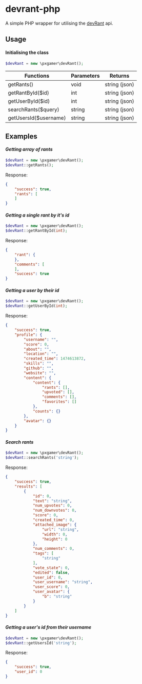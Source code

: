 # devrant-php

A simple PHP wrapper for utilising the [devRant](https://devrant.io) api.

## Usage

#### Initialising the class
```php
$devRant = new \pxgamer\devRant();
```

Functions             | Parameters | Returns
--------------------- | ---------- | -------
getRants()            | void       | string (json)
getRantById($id)      | int        | string (json)
getUserById($id)      | int        | string (json)
searchRants($query)   | string     | string (json)
getUsersId($username) | string     | string (json)

## Examples

#### _Getting array of rants_
```php
$devRant = new \pxgamer\devRant();
$devRant::getRants();
```
Response:
```json
{
    "success": true,
    "rants": [
    ]
}
```

#### _Getting a single rant by it's id_
```php
$devRant = new \pxgamer\devRant();
$devRant::getRantById(int);
```
Response:
```json
{
    "rant": {
    },
    "comments": [
    ],
    "success": true
}
```

#### _Getting a user by their id_
```php
$devRant = new \pxgamer\devRant();
$devRant::getUserById(int);
```
Response:
```json
{
    "success": true,
    "profile": {
        "username": "",
        "score": 0,
        "about": "",
        "location": "",
        "created_time": 1474613872,
        "skills": "",
        "github": "",
        "website": "",
        "content": {
            "content": {
                "rants": [],
                "upvoted": [],
                "comments": [],
                "favorites": []
            },
            "counts": {}
        },
        "avatar": {}
    }
}
```

#### _Search rants_
```php
$devRant = new \pxgamer\devRant();
$devRant::searchRants('string');
```
Response:
```json
{
    "success": true,
    "results": [
        {
            "id": 0,
            "text": "string",
            "num_upvotes": 0,
            "num_downvotes": 0,
            "score": 0,
            "created_time": 0,
            "attached_image": {
                "url": "string",
                "width": 0,
                "height": 0
            },
            "num_comments": 0,
            "tags": [
                "string"
            ],
            "vote_state": 0,
            "edited": false,
            "user_id": 0,
            "user_username": "string",
            "user_score": 0,
            "user_avatar": {
                "b": "string"
            }
        }
    ]
}
```

#### _Getting a user's id from their username_
```php
$devRant = new \pxgamer\devRant();
$devRant::getUsersId('string');
```
Response:
```json
{
    "success": true,
    "user_id": 0
}
```
